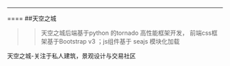 ----
====
##天空之城
>>天空之城后端基于python 的tornado 高性能框架开发，
>>前端css框架基于Bootstrap v3 ；js组件基于 seajs 模块化加载

天空之城-关注于私人建筑，景观设计与交易社区
